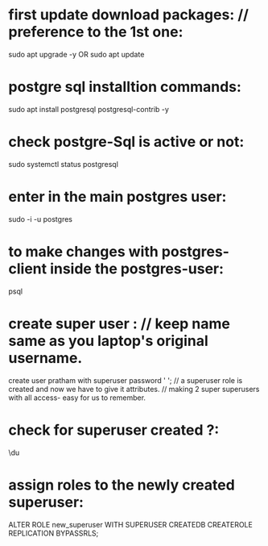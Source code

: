 # first update download packages: // preference to the 1st one:
sudo apt upgrade -y OR sudo apt update

# postgre sql installtion commands:
sudo apt install postgresql postgresql-contrib -y

# check postgre-Sql is active or not:
sudo systemctl status postgresql

# enter in the main postgres user:
sudo -i -u postgres

# to make changes with postgres-client inside the postgres-user:
psql

# create super user : // keep name same as you laptop's original username.
create user pratham with superuser password '  ';
// a superuser role is created and now we have to give it attributes.
// making 2 super superusers with all access- easy for us to remember.

# check for superuser created ?:
\du

# assign roles to the newly created superuser:
ALTER ROLE new_superuser WITH 
    SUPERUSER
    CREATEDB
    CREATEROLE
    REPLICATION
    BYPASSRLS;

